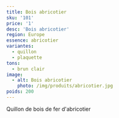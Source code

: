 ```yaml
---
title: Bois abricotier
sku: '101'
price: '1'
desc: 'Bois abricotier'
region: Europe
essence: abricotier
variantes:
  - quillon
  - plaquette
tons:
  - brun clair
image: 
  - alt: Bois abricotier
    photo: /img/produits/abricotier.jpg
poids: 200
---
```


Quillon de bois de fer d'abricotier